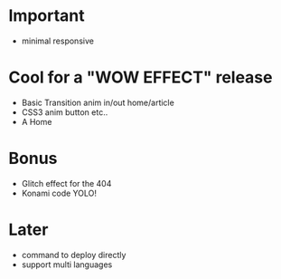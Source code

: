 # Important
- minimal responsive

# Cool for a "WOW EFFECT" release
- Basic Transition anim in/out home/article
- CSS3 anim button etc..
- A Home

# Bonus
- Glitch effect for the 404
- Konami code YOLO!

# Later
- command to deploy directly
- support multi languages
